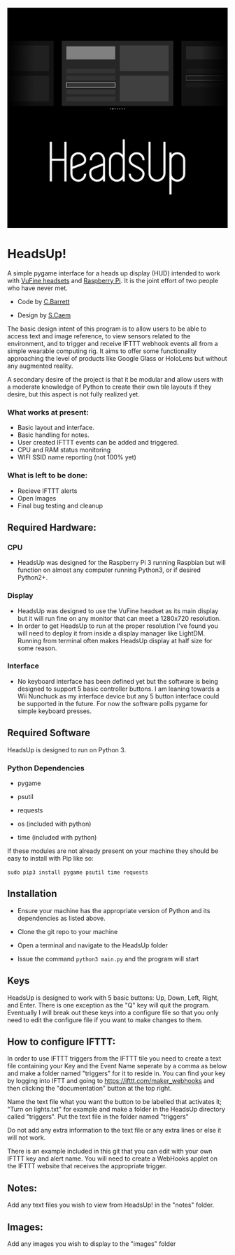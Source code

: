 ![Logo](https://raw.githubusercontent.com/directive0/HeadsUp/master/assets/logo.png?raw=true "Logo")

# HeadsUp!

A simple pygame interface for a heads up display (HUD) intended to work with [VuFine headsets](https://www.vufine.com/) and [Raspberry Pi](https://www.raspberrypi.org/). It is the joint effort of two people who have never met. 

- Code by [C.Barrett](www.directive0.com)

- Design by [S.Caem](mailto:thedigitons@gmail.com)

The basic design intent of this program is to allow users to be able to access text and image reference, to view sensors related to the environment, and to trigger and receive IFTTT webhook events all from a simple wearable computing rig. It aims to offer some functionality approaching the level of products like Google Glass or HoloLens but without any augmented reality. 

A secondary desire of the project is that it be modular and allow users with a moderate knowledge of Python to create their own tile layouts if they desire, but this aspect is not fully realized yet.



### What works at present:

- Basic layout and interface.
- Basic handling for notes.
- User created IFTTT events can be added and triggered.
- CPU and RAM status monitoring
- WIFI SSID name reporting (not 100% yet)


### What is left to be done:
- Recieve IFTTT alerts
- Open Images
- Final bug testing and cleanup

## Required Hardware:


### CPU
- HeadsUp was designed for the Raspberry Pi 3 running Raspbian but will function on almost any computer running Python3, or if desired Python2+. 

### Display
- HeadsUp was designed to use the VuFine headset as its main display but it will run fine on any monitor that can meet a 1280x720 resolution.
- In order to get HeadsUp to run at the proper resolution I've found you will need to deploy it from inside a display manager like LightDM. Running from terminal often makes HeadsUp display at half size for some reason.

### Interface
- No keyboard interface has been defined yet but the software is being designed to support 5 basic controller buttons. I am leaning towards a Wii Nunchuck as my interface device but any 5 button interface could be supported in the future. For now the software polls pygame for simple keyboard presses.

## Required Software

HeadsUp is designed to run on Python 3.

### Python Dependencies
- pygame
- psutil
- requests

- os (included with python)
- time (included with python)

If these modules are not already present on your machine they should be easy to install with Pip like so:

`sudo pip3 install pygame psutil time requests`

## Installation

- Ensure your machine has the appropriate version of Python and its dependencies as listed above. 

- Clone the git repo to your machine

- Open a terminal and navigate to the HeadsUp folder

- Issue the command `python3 main.py` and the program will start

## Keys

HeadsUp is designed to work with 5 basic buttons: Up, Down, Left, Right, and Enter. There is one exception as the "Q" key will quit the program. Eventually I will break out these keys into a configure file so that you only need to edit the configure file if you want to make changes to them.


## How to configure IFTTT:

In order to use IFTTT triggers from the IFTTT tile you need to create a text file containing your Key and the Event Name seperate by a comma as below and make a folder named "triggers" for it to reside in. You can find your key by logging into IFTT and going to https://ifttt.com/maker_webhooks and then clicking the "documentation" button at the top right. 

Name the text file what you want the button to be labelled that activates it; "Turn on lights.txt" for example and make a folder in the HeadsUp directory called "triggers". Put the text file in the folder named "triggers"

Do not add any extra information to the text file or any extra lines or else it will not work. 

There is an example included in this git that you can edit with your own IFTTT key and alert name. You will need to create a WebHooks applet on the IFTTT website that receives the appropriate trigger. 


## Notes:

Add any text files you wish to view from HeadsUp! in the "notes" folder.

## Images:

Add any images you wish to display to the "images" folder
